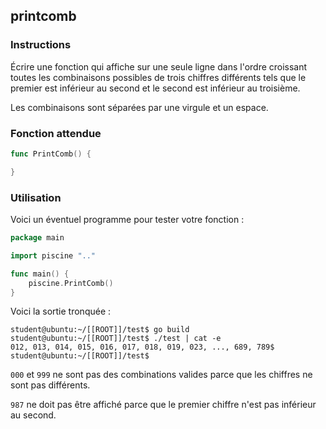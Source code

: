## printcomb

### Instructions

Écrire une fonction qui affiche sur une seule ligne dans l'ordre croissant toutes les combinaisons possibles de trois chiffres différents tels que le premier est inférieur au second et le second est inférieur au troisième.

Les combinaisons sont séparées par une virgule et un espace.

### Fonction attendue

```go
func PrintComb() {

}
```

### Utilisation

Voici un éventuel programme pour tester votre fonction :

```go
package main

import piscine ".."

func main() {
	piscine.PrintComb()
}
```

Voici la sortie tronquée :

```console
student@ubuntu:~/[[ROOT]]/test$ go build
student@ubuntu:~/[[ROOT]]/test$ ./test | cat -e
012, 013, 014, 015, 016, 017, 018, 019, 023, ..., 689, 789$
student@ubuntu:~/[[ROOT]]/test$
```

`000` et `999` ne sont pas des combinations valides parce que les chiffres ne sont pas différents.

`987` ne doit pas être affiché parce que le premier chiffre n'est pas inférieur au second.
